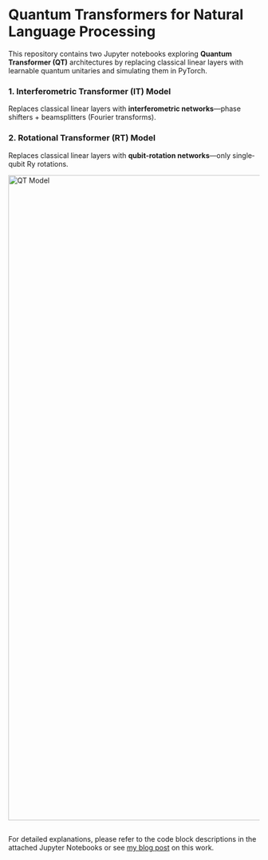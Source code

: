 # Quantum Transformers for Natural Language Processing


This repository contains two Jupyter notebooks exploring **Quantum Transformer (QT)** architectures by replacing classical linear layers with learnable quantum unitaries and simulating them in PyTorch.


### 1. Interferometric Transformer (IT) Model
Replaces classical linear layers with **interferometric networks**—phase shifters + beamsplitters (Fourier transforms).  


### 2. Rotational Transformer (RT) Model
Replaces classical linear layers with **qubit‐rotation networks**—only single‐qubit Ry rotations.  

<img width="1294" alt="QT Model" src="https://github.com/user-attachments/assets/7f8d4354-a0ad-463b-a72a-28e2ea89c0f4" />

##

For detailed explanations, please refer to the code block descriptions in the attached Jupyter Notebooks or see [my blog post](https://medium.com/@arunsehrawat2/quantum-transformers-for-natural-language-processing-3045eb2b2b34) on this work.
